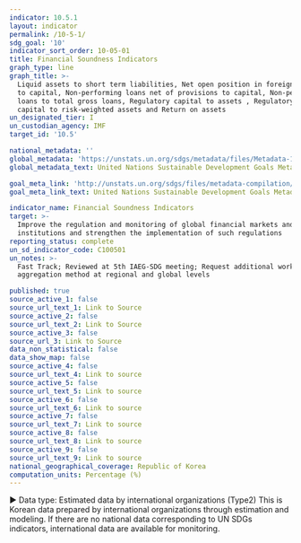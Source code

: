 ```yaml
---
indicator: 10.5.1
layout: indicator
permalink: /10-5-1/
sdg_goal: '10'
indicator_sort_order: 10-05-01
title: Financial Soundness Indicators
graph_type: line
graph_title: >-
  Liquid assets to short term liabilities, Net open position in foreign exchange
  to capital, Non-performing loans net of provisions to capital, Non-performing
  loans to total gross loans, Regulatory capital to assets , Regulatory Tier 1
  capital to risk-weighted assets and Return on assets
un_designated_tier: I
un_custodian_agency: IMF
target_id: '10.5'

national_metadata: ''
global_metadata: 'https://unstats.un.org/sdgs/metadata/files/Metadata-10-05-01.pdf'
global_metadata_text: United Nations Sustainable Development Goals Metadata (pdf 564kB)

goal_meta_link: 'http://unstats.un.org/sdgs/files/metadata-compilation/Metadata-Goal-10.pdf'
goal_meta_link_text: United Nations Sustainable Development Goals Metadata (pdf 564kB)

indicator_name: Financial Soundness Indicators
target: >-
  Improve the regulation and monitoring of global financial markets and
  institutions and strengthen the implementation of such regulations
reporting_status: complete
un_sd_indicator_code: C100501
un_notes: >-
  Fast Track; Reviewed at 5th IAEG-SDG meeting; Request additional work on
  aggregation method at regional and global levels

published: true
source_active_1: false
source_url_text_1: Link to Source
source_active_2: false
source_url_text_2: Link to Source
source_active_3: false
source_url_3: Link to Source
data_non_statistical: false
data_show_map: false
source_active_4: false
source_url_text_4: Link to source
source_active_5: false
source_url_text_5: Link to source
source_active_6: false
source_url_text_6: Link to source
source_active_7: false
source_url_text_7: Link to source
source_active_8: false
source_url_text_8: Link to source
source_active_9: false
source_url_text_9: Link to source
national_geographical_coverage: Republic of Korea
computation_units: Percentage (%)
---
```

▶ Data type: Estimated data by international organizations (Type2) This is Korean data prepared by international organizations through estimation and modeling. If there are no national data corresponding to UN SDGs indicators, international data are available for monitoring.
